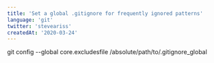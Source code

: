 ```yaml
---
title: 'Set a global .gitignore for frequently ignored patterns'
language: 'git'
twitter: 'steveariss'
createdAt: '2020-03-24'
---
```


git config --global core.excludesfile /absolute/path/to/.gitignore_global
